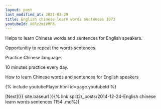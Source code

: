 ```yaml
---
layout: post
last_modified_at: 2021-03-29
title: English chinese learn words sentences 1073 
youtubeId: X6Rz2miVMF8
---
```

 
 
Helps to learn Chinese words and sentences for English speakers.

Opportunitiy to repeat the words sentences. 

Practice Chinese language. 
 
10 minutes practice every day. 
 
How to learn Chinese words and sentences for English speakers 
 
{% include youtubePlayer.html id=page.youtubeId %}
 
 
[Next]({{ site.baseurl }}{% link  split2/_posts/2014-12-24-English chinese learn words sentences 1154 .md%})
 
